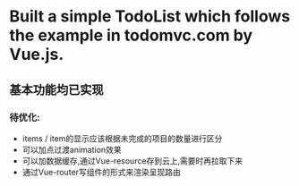 # Built a simple TodoList which follows the example in todomvc.com by Vue.js.

## 基本功能均已实现

### 待优化:
- items / item的显示应该根据未完成的项目的数量进行区分
- 可以加点过渡animation效果
- 可以加数据缓存,通过Vue-resource存到云上,需要时再拉取下来
- 通过Vue-router写组件的形式来渲染呈现路由
